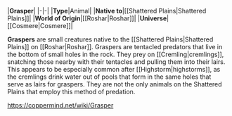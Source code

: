 |**Grasper**|
|-|-|
|**Type**|Animal|
|**Native to**|[[Shattered Plains\|Shattered Plains]]|
|**World of Origin**|[[Roshar\|Roshar]]|
|**Universe**|[[Cosmere\|Cosmere]]|

**Graspers** are small creatures native to the [[Shattered Plains\|Shattered Plains]] on [[Roshar\|Roshar]].
Graspers are tentacled predators that live in the bottom of small holes in the rock. They prey on [[Cremling\|cremlings]], snatching those nearby with their tentacles and pulling them into their lairs. This appears to be especially common after [[Highstorm\|highstorms]], as the cremlings drink water out of pools that form in the same holes that serve as lairs for graspers. They are not the only animals on the Shattered Plains that employ this method of predation.



https://coppermind.net/wiki/Grasper